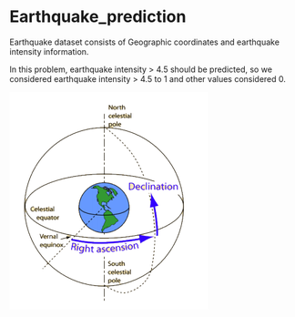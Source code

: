 # Earthquake_prediction

Earthquake dataset consists of Geographic coordinates and earthquake intensity information.

In this problem, earthquake intensity > 4.5 should be predicted, so we considered earthquake intensity > 4.5 to 1 and other values considered 0.

![alt text](https://github.com/smohammadi96/Earthquake_prediction/blob/main/images/ground.PNG)
